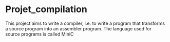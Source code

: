 # Projet_compilation

This project aims to write a compiler, i.e. to write a program that transforms a source program into an assembler program.
The language used for source programs is called MiniC
